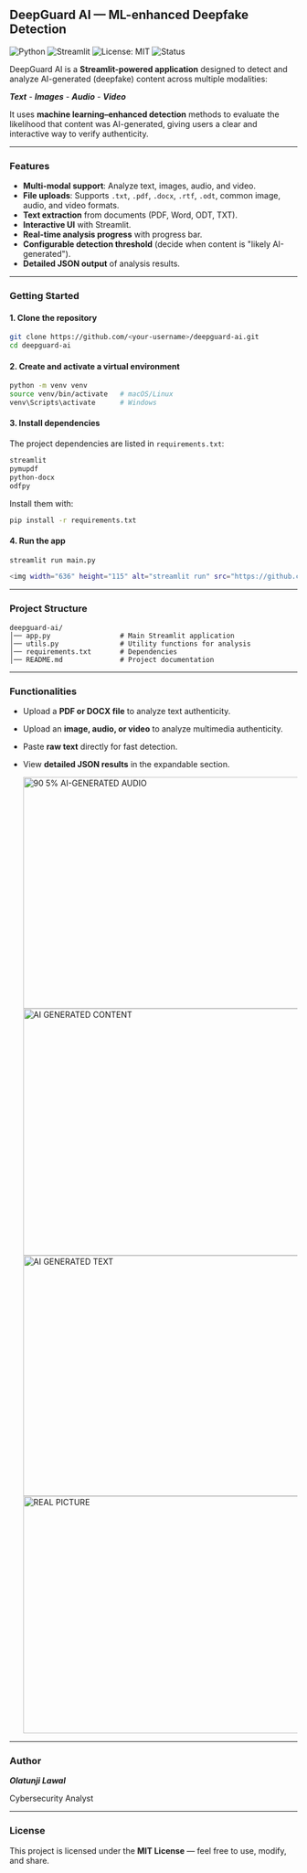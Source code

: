 
## DeepGuard AI — ML-enhanced Deepfake Detection 

![Python](https://img.shields.io/badge/python-3.8%2B-blue)
![Streamlit](https://img.shields.io/badge/Streamlit-1.0%2B-ff4b4b)
![License: MIT](https://img.shields.io/badge/License-MIT-green.svg)
![Status](https://img.shields.io/badge/Status-Active-success)

DeepGuard AI is a **Streamlit-powered application** designed to detect and analyze AI-generated (deepfake) content across multiple modalities:  

***Text***  - ***Images***  - ***Audio***  - ***Video***

It uses **machine learning–enhanced detection** methods to evaluate the likelihood that content was AI-generated, giving users a clear and interactive way to verify authenticity.

---

### Features

- **Multi-modal support**: Analyze text, images, audio, and video.
- **File uploads**: Supports `.txt`, `.pdf`, `.docx`, `.rtf`, `.odt`, common image, audio, and video formats.  
- **Text extraction** from documents (PDF, Word, ODT, TXT).  
- **Interactive UI** with Streamlit.  
- **Real-time analysis progress** with progress bar.  
- **Configurable detection threshold** (decide when content is "likely AI-generated").  
- **Detailed JSON output** of analysis results.  

---

### Getting Started

#### 1. Clone the repository
```bash
git clone https://github.com/<your-username>/deepguard-ai.git
cd deepguard-ai
````

#### 2. Create and activate a virtual environment

```bash
python -m venv venv
source venv/bin/activate   # macOS/Linux
venv\Scripts\activate      # Windows
```

#### 3. Install dependencies

The project dependencies are listed in `requirements.txt`:

```txt
streamlit
pymupdf
python-docx
odfpy
```

Install them with:

```bash
pip install -r requirements.txt
```

#### 4. Run the app

```bash
streamlit run main.py

<img width="636" height="115" alt="streamlit run" src="https://github.com/user-attachments/assets/b8730516-cc90-430d-adca-8beee79b4773" />

```

---

### Project Structure

```
deepguard-ai/
│── app.py                 # Main Streamlit application
│── utils.py               # Utility functions for analysis
│── requirements.txt       # Dependencies
│── README.md              # Project documentation
```

---

### Functionalities

* Upload a **PDF or DOCX file** to analyze text authenticity.
* Upload an **image, audio, or video** to analyze multimedia authenticity.
* Paste **raw text** directly for fast detection.
* View **detailed JSON results** in the expandable section.

  <img width="960" height="405" alt="90 5% AI-GENERATED AUDIO" src="https://github.com/user-attachments/assets/6ac5bbdc-661e-4b01-9b0c-cefe6a185d04" />
  <img width="956" height="432" alt="AI GENERATED CONTENT" src="https://github.com/user-attachments/assets/b24c9f02-0a0e-4d4d-891b-7752d7bac127" />
  <img width="960" height="421" alt="AI GENERATED TEXT" src="https://github.com/user-attachments/assets/7150b25a-2015-4d61-aa69-032a90bbe767" />
  <img width="954" height="415" alt="REAL PICTURE" src="https://github.com/user-attachments/assets/484f2785-e91d-4c43-927b-5415629e462c" />
  





---

### Author


***Olatunji Lawal***

Cybersecurity Analyst

---

### License

This project is licensed under the **MIT License** — feel free to use, modify, and share. 
